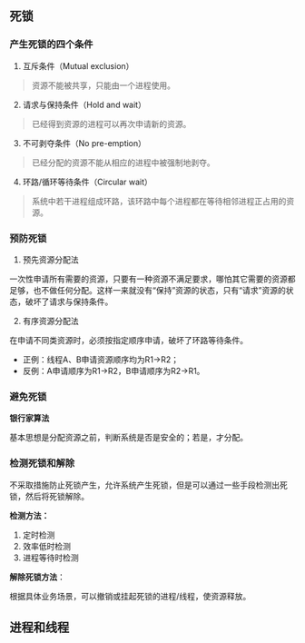 ## 死锁
### 产生死锁的四个条件

1. 互斥条件（Mutual exclusion）

> 资源不能被共享，只能由一个进程使用。


2. 请求与保持条件（Hold and wait）

> 已经得到资源的进程可以再次申请新的资源。


3. 不可剥夺条件（No pre-emption）

> 已经分配的资源不能从相应的进程中被强制地剥夺。


4. 环路/循环等待条件（Circular wait）

> 系统中若干进程组成环路，该环路中每个进程都在等待相邻进程正占用的资源。


### 预防死锁

1. 预先资源分配法

一次性申请所有需要的资源，只要有一种资源不满足要求，哪怕其它需要的资源都足够，也不做任何分配。这样一来就没有“保持”资源的状态，只有“请求”资源的状态，破坏了请求与保持条件。

2. 有序资源分配法

在申请不同类资源时，必须按指定顺序申请，破坏了环路等待条件。

- 正例：线程A、B申请资源顺序均为R1->R2；
- 反例：A申请顺序为R1->R2，B申请顺序为R2->R1。

### 避免死锁

**银行家算法**

基本思想是分配资源之前，判断系统是否是安全的；若是，才分配。

### 检测死锁和解除

不采取措施防止死锁产生，允许系统产生死锁，但是可以通过一些手段检测出死锁，然后将死锁解除。

**检测方法：**

1. 定时检测
2. 效率低时检测
3. 进程等待时检测

**解除死锁方法**：

根据具体业务场景，可以撤销或挂起死锁的进程/线程，使资源释放。

## 进程和线程